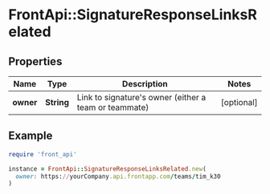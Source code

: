 # FrontApi::SignatureResponseLinksRelated

## Properties

| Name | Type | Description | Notes |
| ---- | ---- | ----------- | ----- |
| **owner** | **String** | Link to signature&#39;s owner (either a team or teammate) | [optional] |

## Example

```ruby
require 'front_api'

instance = FrontApi::SignatureResponseLinksRelated.new(
  owner: https://yourCompany.api.frontapp.com/teams/tim_k30
)
```

